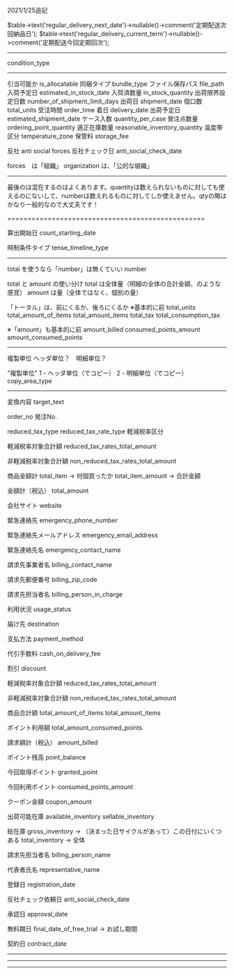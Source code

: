 2021/1/25追記

$table->text('regular_delivery_next_date')->nullable()->comment('定期配送次回納品日');
$table->text('regular_delivery_current_term')->nullable()->comment('定期配送今回定期回次');


--------------------
condition_type


--------------------


引当可能か   is_allocatable
同梱タイプ  bundle_type
ファイル保存パス  file_path
入荷予定日  estimated_in_stock_date
入荷済数量  in_stock_quantity
出荷限界設定日数  number_of_shipment_limit_days
出荷日  shipment_date
個口数  total_units
受注時間  order_time
着日  delivery_date
出荷予定日　　estimated_shipment_date
ケース入数  quantity_per_case
発注点数量  ordering_point_quantity 
適正在庫数量  reasonable_inventory_quantity
温度帯区分  temperature_zone
保管料  storage_fee



反社  anti social forces
反社チェック日  anti_social_check_date


forces　は「組織」
organization は、「公的な組織」

------------------------------------
最後のは混在するのはよくあります。quantityは数えられないものに対しても使えるのにないして、numberは数えれるものに対してしか使えません。qtyの略はかなり一般的なので大丈夫です！

=================================================

算出開始日
count_starting_date

時制条件タイプ
tense_timeline_type
______________________________________________


total を使うなら「number」は無くていい
number 



total と amount の使い分け
total は全体量（明細の全体の合計金額、のような感覚）
amount は量（全体ではなく、個別の量）


「トータル」は、前にくるか、後ろにくるか
※基本的に前
total_units
total_amount_of_items
total_amount_items
total_tax
total_consumption_tax



※「amount」も基本的に前
amount_billed
consumed_points_amount
amount_consumed_points



____________________________________________________________________________________________________________

複製単位
ヘッダ単位？　明細単位？

"複製単位"
1 - ヘッダ単位（でコピー）
2 - 明細単位（でコピー）
copy_area_type

---------------------------
変換内容
target_text


order_no
発注No.

reduced_tax_type
reduced_tax_rate_type
軽減税率区分

軽減税率対象合計額
reduced_tax_rates_total_amount

非軽減税率対象合計額
non_reduced_tax_rates_total_amount

商品金額計
total_item -> 何個買ったか
total_item_amount -> 合計金額

金額計（税込）
total_amount

会社サイト
website

緊急連絡先
emergency_phone_number

緊急連絡先メールアドレス
emergency_email_address

緊急連絡先名
emergency_contact_name

請求先事業者名
billing_contact_name

請求先郵便番号
billing_zip_code

請求先担当者名
billing_person_in_charge

利用状況
usage_status

届け先
destination

支払方法
payment_method

代引手数料
cash_on_delivery_fee

割引
discount

軽減税率対象合計額
reduced_tax_rates_total_amount

非軽減税率対象合計額
non_reduced_tax_rates_total_amount

商品合計額
total_amount_of_items
total_amount_items

ポイント利用額
total_amount_consumed_points

請求額計（税込）
amount_billed

ポイント残高
point_balance

今回取得ポイント
granted_point

今回利用ポイント
consumed_points_amount

クーポン金額
coupon_amount

出荷可能在庫
available_inventory
sellable_inventory

総在庫
gross_inventory -> （決まった日サイクルがあって）この日付にいくつある
total_inventory -> 全体

請求先担当者名
billing_person_name

代表者氏名
representative_name

登録日
registration_date

反社チェック依頼日
anti_social_check_date

承認日
approval_date

無料期日
final_date_of_free_trial -> お試し期間

契約日
contract_date



____________________________________________________________________________________________________________
____________________________________________________________________________________________________________
____________________________________________________________________________________________________________

